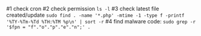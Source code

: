 #1 check cron
#2 check permission ```ls -l```
#3 check latest file created/update ```sudo find . -name '*.php' -mtime -1 -type f -printf '%TY-%Tm-%Td %TH:%TM %p\n' | sort -r```
#4 find malware code: ```sudo grep -r '$fpn = "f"."o"."p"."e"."n";' . ```
